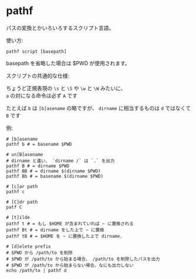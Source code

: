 # pathf

パスの変換とかいろいろするスクリプト言語。

使い方:

    pathf script [basepath]

basepath を省略した場合は $PWD が使用されます。

スクリプトの共通的な仕様:

ちょうど正規表現の `\s` と `\S` や `\w` と `\W` みたいに、  
`a` の対になる命令は必ず `A` です

たとえば `b` は `[b]asename` の略ですが、 `dirname` に相当するものは `d` ではなくて `B` です

例:

    # [b]asename
    pathf b # = basename $PWD

    # un[B]asename
    # dirname と違い、 `dirname /` は `.` を出力
    pathf B # = dirname $PWD
    pathf BB # = dirname $(dirname $PWD)
    pathf Bb # = basename $(dirname $PWD)

    # [c]ar path
    pathf c

    # [C]dr path
    patf C

    # [t]ilde
    pathf t # = もし $HOME が含まれていれば ~ に置換される
    pathf Bt # = dirname をした上で ~ に置換
    pathf tB # = $HOME を ~ に置換した上で dirname.

    # [d]elete prefix
    # $PWD から /path/to を削除
    # $PWD が /path/to から始まる場合、 /path/to を削除したパスを出力
    # $PWD が /path/to から始まらない場合、なにも出力しない
    echo /path/to | pathf d

